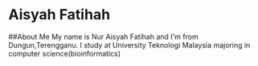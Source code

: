 # Aisyah Fatihah
##About Me
My name is Nur Aisyah Fatihah and I'm from Dungun,Terengganu.
I study at University Teknologi Malaysia majoring in computer science(bioinformatics)
